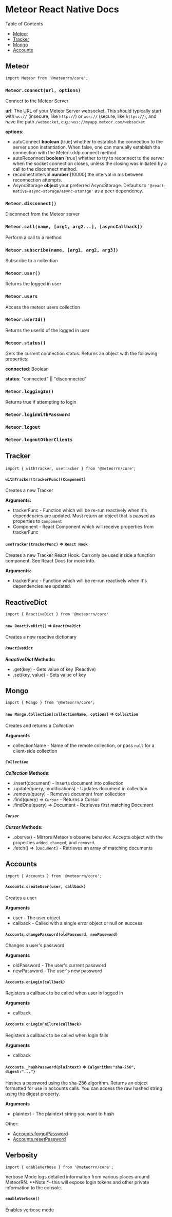 # Meteor React Native Docs

Table of Contents

- [Meteor](#meteor)
- [Tracker](#tracker)
- [Mongo](#mongo)
- [Accounts](#accounts)

<h2 id="meteor">Meteor</h2>

`import Meteor from '@meteorrn/core';`

### `Meteor.connect(url, options)`

Connect to the Meteor Server

**url**: The URL of your Meteor Server websocket. This should typically start with `ws://` (insecure, like `http://`) or `wss://` (secure, like `https://`), and have the path `/websocket`, e.g.: `wss://myapp.meteor.com/websocket`

**options**:

- autoConnect **boolean** [true] whether to establish the connection to the server upon instantiation. When false, one can manually establish the connection with the Meteor.ddp.connect method.
- autoReconnect **boolean** [true] whether to try to reconnect to the server when the socket connection closes, unless the closing was initiated by a call to the disconnect method.
- reconnectInterval **number** [10000] the interval in ms between reconnection attempts.
- AsyncStorage **object** your preferred AsyncStorage. Defaults to `'@react-native-async-storage/async-storage'` as a peer dependency.

### `Meteor.disconnect()`

Disconnect from the Meteor server

### `Meteor.call(name, [arg1, arg2...], [asyncCallback])`

Perform a call to a method

### `Meteor.subscribe(name, [arg1, arg2, arg3])`

Subscribe to a collection

### `Meteor.user()`

Returns the logged in user

### `Meteor.users`

Access the meteor users collection

### `Meteor.userId()`

Returns the userId of the logged in user

### `Meteor.status()`

Gets the current connection status. Returns an object with the following properties:

**connected**: Boolean

**status**: "connected" || "disconnected"

### `Meteor.loggingIn()`

Returns true if attempting to login

### `Meteor.loginWithPassword`

### `Meteor.logout`

### `Meteor.logoutOtherClients`

<h2 id="tracker">Tracker</h2>

`import { withTracker, useTracker } from '@meteorrn/core'`;

#### `withTracker(trackerFunc)(Component)`

Creates a new Tracker

**Arguments:**

- trackerFunc - Function which will be re-run reactively when it's dependencies are updated. Must return an object that is passed as properties to `Component`
- Component - React Component which will receive properties from trackerFunc

#### `useTracker(trackerFunc)` => `React Hook`

Creates a new Tracker React Hook. Can only be used inside a function component. See React Docs for more info.

**Arguments:**

- trackerFunc - Function which will be re-run reactively when it's dependencies are updated.

## ReactiveDict

`import { ReactiveDict } from '@meteorrn/core'`

#### `new ReactiveDict()` => _`ReactiveDict`_

Creates a new reactive dictionary

#### _`ReactiveDict`_

**_ReactiveDict_ Methods:**

- .get(key) - Gets value of key (Reactive)
- .set(key, value) - Sets value of key

<h2 id="mongo">Mongo</h2>

`import { Mongo } from '@meteorrn/core';`

#### `new Mongo.Collection(collectionName, options)` => `Collection`

Creates and returns a _Collection_

**Arguments**

- collectionName - Name of the remote collection, or pass `null` for a client-side collection

#### _`Collection`_

**_Collection_ Methods:**

- .insert(document) - Inserts document into collection
- .update(query, modifications) - Updates document in collection
- .remove(query) - Removes document from collection
- .find(query) => _`Cursor`_ - Returns a Cursor
- .findOne(query) => Document - Retrieves first matching Document

#### _`Cursor`_

**_Cursor_ Methods:**

- .obsrve() - Mirrors Meteor's observe behavior. Accepts object with the properties `added`, `changed`, and `removed`.
- .fetch() => `[Document]` - Retrieves an array of matching documents

<h2 id="accounts">Accounts</h2>

`import { Accounts } from '@meteorrn/core';`

#### `Accounts.createUser(user, callback)`

Creates a user

**Arguments**

- user - The user object
- callback - Called with a single error object or null on success

#### `Accounts.changePassword(oldPassword, newPassword)`

Changes a user's password

**Arguments**

- oldPassword - The user's current password
- newPassword - The user's new password

#### `Accounts.onLogin(callback)`

Registers a callback to be called when user is logged in

**Arguments**

- callback

#### `Accounts.onLoginFailure(callback)`

Registers a callback to be called when login fails

**Arguments**

- callback

#### `Accounts._hashPassword(plaintext)` => `{algorithm:"sha-256", digest:"..."}`

Hashes a password using the sha-256 algorithm. Returns an object formatted for use in accounts calls. You can access the raw hashed string using the digest property.

**Arguments**

- plaintext - The plaintext string you want to hash

Other:

- [Accounts.forgotPassword](http://docs.meteor.com/#/full/accounts_changepassword)
- [Accounts.resetPassword](http://docs.meteor.com/#/full/accounts_resetpassword)

## Verbosity

`import { enableVerbose } from '@meteorrn/core';`

Verbose Mode logs detailed information from various places around MeteorRN. **Note:*- this will expose login tokens and other private information to the console.

#### `enableVerbose()`

Enables verbose mode
